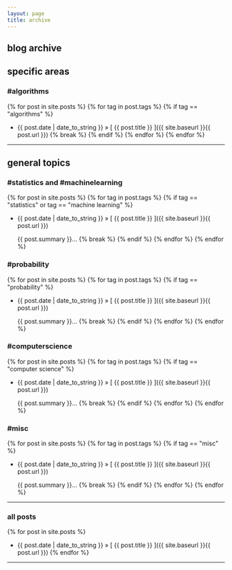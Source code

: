 ```yaml
---
layout: page
title: archive
---
```


## blog archive


## specific areas

<!--### \#nonparametricbayes (BNP)

{% for post in site.posts %}
  {% for tag in post.tags %}
    {% if tag == "nonparametricbayes" %}
  * {{ post.date | date_to_string }} &raquo; [ {{ post.title }} ]({{ site.baseurl }}{{ post.url }})
    {% break %}
    {% endif %}
  {% endfor %}
{% endfor %}
-->

### \#algorithms

{% for post in site.posts %}
  {% for tag in post.tags %}
    {% if tag == "algorithms" %}
  * {{ post.date | date_to_string }} &raquo; [ {{ post.title }} ]({{ site.baseurl }}{{ post.url }})
    {% break %}
    {% endif %}
  {% endfor %}
{% endfor %}

---

## general topics



### \#statistics and \#machinelearning

{% for post in site.posts %}
  {% for tag in post.tags %}
    {% if tag == "statistics" or tag == "machine learning" %}
  * {{ post.date | date_to_string }} &raquo; [ {{ post.title }} ]({{ site.baseurl }}{{ post.url }})

     {{ post.summary }}...
    {% break %}
    {% endif %}
  {% endfor %}
{% endfor %}

### \#probability

{% for post in site.posts %}
  {% for tag in post.tags %}
    {% if tag == "probability" %}
  * {{ post.date | date_to_string }} &raquo; [ {{ post.title }} ]({{ site.baseurl }}{{ post.url }})

     {{ post.summary }}...
    {% break %}
    {% endif %}
  {% endfor %}
{% endfor %}

### \#computerscience

{% for post in site.posts %}
  {% for tag in post.tags %}
    {% if tag == "computer science" %}
  * {{ post.date | date_to_string }} &raquo; [ {{ post.title }} ]({{ site.baseurl }}{{ post.url }})

     {{ post.summary }}...
    {% break %}
    {% endif %}
  {% endfor %}
{% endfor %}

<!--### \#academics

{% for post in site.posts %}
  {% for tag in post.tags %}
    {% if tag == "academics" %}
  * {{ post.date | date_to_string }} &raquo; [ {{ post.title }} ]({{site.baseurl }}{{ post.url }})

     {{ post.summary }}...
    {% break %}
    {% endif %}
  {% endfor %}
{% endfor %}
-->

### \#misc

{% for post in site.posts %}
  {% for tag in post.tags %}
    {% if tag == "misc" %}
  * {{ post.date | date_to_string }} &raquo; [ {{ post.title }} ]({{ site.baseurl }}{{ post.url }})

     {{ post.summary }}...
    {% break %}
    {% endif %}
  {% endfor %}
{% endfor %}

---

### all posts

{% for post in site.posts %}
  * {{ post.date | date_to_string }} &raquo; [ {{ post.title }} ]({{ site.baseurl }}{{ post.url }})
{% endfor %}

---
